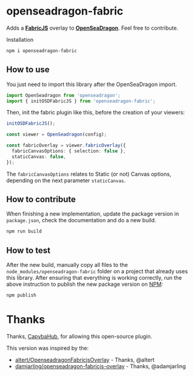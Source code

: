 # openseadragon-fabric

Adds a **[FabricJS](http://fabricjs.com/)** overlay to **[OpenSeaDragon](https://openseadragon.github.io/)**.
Feel free to contribute.

Installation

```bash
npm i openseadragon-fabric
```

## How to use

You just need to import this library after the OpenSeaDragon import.

```ts
import OpenSeadragon from 'openseadragon';
import { initOSDFabricJS } from 'openseadragon-fabric';
```

Then, init the fabric plugin like this, before the creation of your viewers:

```ts
initOSDFabricJS();

const viewer = OpenSeadragon(config);

const fabricOverlay = viewer.fabricOverlay({
  fabricCanvasOptions: { selection: false },
  staticCanvas: false,
});
```

The `fabricCanvasOptions` relates to Static (or not) Canvas options, depending on the next parameter `staticCanvas`.

## How to contribute

When finishing a new implementation, update the package version in `package.json`, check the documentation and do a new build.

```bash
npm run build
```

## How to test

After the new build, manually copy all files to the `node_modules/openseadragon-fabric` folder on a project that already uses this library.
After ensuring that everything is working correctly, run the above instruction to publish the new package version on [NPM](https://www.npmjs.com/package/openseadragon-fabric):

```bash
npm publish
```

# Thanks

Thanks, [CapybaHub](https://github.com/CapybaHub), for allowing this open-source plugin.

This version was inspired by the:

- [altert/OpenseadragonFabricjsOverlay](https://github.com/altert/OpenseadragonFabricjsOverlay) - Thanks, @altert
- [damjarling/openseadragon-fabricjs-overlay](https://www.npmjs.com/package/@adamjarling/openseadragon-fabricjs-overlay) - Thanks, @adamjarling
